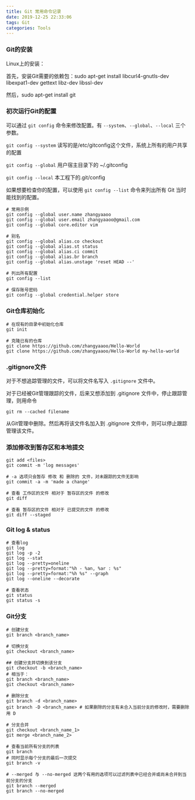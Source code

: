 ```yaml
---
title: Git 常用命令记录
date: 2019-12-25 22:33:06
tags: Git
categories: Tools
---
```


### Git的安装

Linux上的安装：

首先，安装Git需要的依赖包：sudo apt-get install libcurl4-gnutls-dev libexpat1-dev gettext libz-dev libssl-dev

然后，sudo apt-get install git

### 初次运行Git的配置

可以通过 `git config` 命令来修改配置。有 `--system`、`--global`、`--local` 三个参数。

`git config --system` 读写的是/etc/gitconfig这个文件，系统上所有的用户共享的配置

`git config --global` 用户宿主目录下的 ~/.gitconfig

`git config --local`  本工程下的.git/config

如果想要检查你的配置，可以使用 `git config --list` 命令来列出所有 Git 当时能找到的配置。


```shell
# 常用示例
git config --global user.name zhangyaaoo
git config --global user.email zhangyaaoo@gmail.com
git config --global core.editor vim

# 别名
git config --global alias.co checkout
git config --global alias.st status
git config --global alias.ci commit
git config --global alias.br branch
git config --global alias.unstage 'reset HEAD --'

# 列出所有配置
git config --list

# 保存账号密码
git config --global credential.helper store
```

### Git仓库初始化

```shell
# 在现有的目录中初始化仓库
git init

# 克隆已有的仓库
git clone https://github.com/zhangyaaoo/Hello-World
git clone https://github.com/zhangyaaoo/Hello-World my-hello-world
```

### .gitignore文件

对于不想追踪管理的文件，可以将文件名写入 `.gitignore` 文件中。

对于已经被Git管理跟踪的文件，后来又想添加到 .gitignore 文件中，停止跟踪管理，则用命令

```shell
git rm --cached filename
```

从Git管理中删除。然后再将该文件名加入到 .gitignore 文件中，则可以停止跟踪管理该文件。

### 添加修改到暂存区和本地提交

```shell
git add <files>
git commit -m 'log messages'

# -a 选项只会暂存 修改 和 删除的 文件，对未跟踪的文件无影响
git commit -a -m 'made a change'

# 查看 工作区的文件 相对于 暂存区的文件 的修改
git diff

# 查看 暂存区的文件 相对于 已提交的文件 的修改
git diff --staged
```

### Git log  & status

```shell
# 查看log
git log
git log -p -2
git log --stat
git log --pretty=oneline
git log --pretty=format:"%h - %an, %ar : %s"
git log --pretty=format:"%h %s" --graph
git log --oneline --decorate

# 查看状态
git status 
git status -s
```


### Git分支

```shell
# 创建分支
git branch <branch_name>

# 切换分支
git checkout <branch_name>

## 创建分支并切换到该分支
git checkout -b <branch_name>
# 相当于：
git branch <branch_name>
git checkout <branch_name>

# 删除分支
git branch -d <branch_name>
git branch -D <branch_name> # 如果删除的分支有未合入当前分支的修改时，需要删除用 D

# 分支合并
git checkout <branch_name_1>
git merge <branch_name_2>

# 查看当前所有分支的列表
git branch
# 同时显示每个分支的最后一次提交
git branch -v

# --merged 与 --no-merged 这两个有用的选项可以过滤列表中已经合并或尚未合并到当前分支的分支
git branch --merged
git branch --no-merged
```



